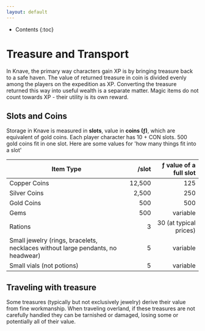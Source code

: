 ```yaml
---
layout: default
---
```


* Contents
{:toc}

# Treasure and Transport

In Knave, the primary way characters gain XP is by bringing treasure back to a safe haven. The value of returned
treasure in coin is divided evenly among the players on the expedition as XP. Converting the treasure returned this way
into useful wealth is a separate matter. Magic items do not count towards XP - their utility is its own reward.

## Slots and Coins

Storage in Knave is measured in **slots**, value in **coins (ƒ)**, which are equivalent of gold coins. Each player
character has 10 + CON slots. 500 gold coins fit in one slot. Here are some values for 'how many things fit into a slot'

| Item Type | /slot | ƒ value of a full slot |
|-----------|------:|-----------------------:|
| Copper Coins | 12,500 | 125 |
| Silver Coins | 2,500 | 250 |
| Gold Coins | 500 | 500 |
| Gems | 500 | variable |
| Rations | 3 | 30 (at typical prices) |
| Small jewelry (rings, bracelets, necklaces without large pendants, no headwear) | 5 | variable |
| Small vials (not potions) | 5 | variable |

## Traveling with treasure

Some treasures (typically but not exclusively jewelry) derive their value from fine workmanship. When traveling
overland, if these treasures are not carefully handled they can be tarnished or damaged, losing some or potentially all
of their value.
